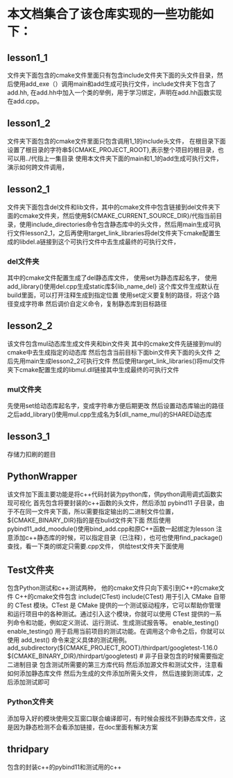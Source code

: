 # 本文档集合了该仓库实现的一些功能如下：
## lesson1_1
文件夹下面包含的cmake文件里面只有包含include文件夹下面的头文件目录，然后使用add_exe（）调用main和add生成可执行文件，include文件夹下包含了add.hh,
在add.hh中加入一个类的举例，用于学习绑定，声明在add.hh函数实现在add.cpp。
## lesson1_2
文件夹下面包含的cmake文件里面只包含调用1_1的include头文件，
在根目录下面设置了根目录的字符串${CMAKE_PROJECT_ROOT},表示整个项目的根目录，也可以用../代指上一集目录
使用本文件夹下面的main和1_1的add生成可执行文件，演示如何跨文件调用，
## lesson2_1
文件夹下面包含del文件和lib文件，其中的cmake文件中包含链接到del文件夹下面的cmake文件夹，然后使用${CMAKE_CURRENT_SOURCE_DIR}/代指当前目录，使用include_directories命令包含静态库中的头文件，然后用main生成可执行文件lesson2_1，之后再使用target_link_libraries将del文件夹下cmake配置生成的libdel.a链接到这个可执行文件中去生成最终的可执行文件，
### del文件夹
其中的cmake文件配置生成了del静态库文件，
使用set为静态库起名字，
使用add_library()使用del.cpp生成static库${lib_name_del} 
这个库文件生成默认在build里面，可以打开注释生成到指定位置
使用set定义要复制的路径，将这个路径变成字符串
然后调价自定义命令，复制静态库到目标路径
## lesson2_2
该文件包含mul动态库生成文件夹和bin文件夹
其中的cmake文件先链接到mul的cmake中去生成指定的动态库
然后包含当前目标下面bin文件夹下面的头文件
之后先用main生成lesson2_2可执行文件
然后使用target_link_libraries()将mul文件夹下cmake配置生成的libmul.dll链接其中生成最终的可执行文件
### mul文件夹
先使用set给动态库起名字，变成字符串方便后期更改
然后设置动态库输出的路径
之后add_library()使用mul.cpp生成名为${dll_name_mul}的SHARED动态库
## lesson3_1
存储力扣刷的题目
## PythonWrapper
该文件加下面主要功能是将c++代码封装为python库，供python调用调式函数实现可视化
首先包含将要封装的c++函数的头文件，然后添加 pybind11 子目录，由于不在同一文件夹下面，所以需要指定输出的二进制文件位置，${CMAKE_BINARY_DIR}指的是在bulid文件夹下面
然后使用pybind11_add_moodule()使用bind_add.cpp和原C++函数一起绑定为lesson
注意添加c++静态库的时候，可以指定目录（已注释），也可也使用find_package()查找，看一下类的绑定只需要.cpp文件，
供给test文件夹下面使用
## Test文件夹
包含Python测试和c++测试两种，
他的cmake文件只向下索引到C++的cmake文件
C++的cmake文件包含
include(CTest)
include(CTest) 用于引入 CMake 自带的 CTest 模块。CTest 是 CMake 提供的一个测试驱动程序，它可以帮助你管理和运行项目中的各种测试。通过引入这个模块，你就可以使用 CTest 提供的一系列命令和功能，例如定义测试、运行测试、生成测试报告等。
enable_testing()
enable_testing() 用于启用当前项目的测试功能。在调用这个命令之后，你就可以使用 add_test() 命令来定义具体的测试用例。
add_subdirectory(${CMAKE_PROJECT_ROOT}/thirdpart/googletest-1.16.0
    ${CMAKE_BINARY_DIR}/thirdpart/googletest) # 非子目录包含的时候需要指定二进制目录
包含测试所需要的第三方库代码
然后添加源文件和测试文件，注意看如何添加静态库文件
然后为生成的文件添加所需头文件，
然后连接到测试库，之后添加测试即可
### Python文件夹
添加导入好的模块使用交互窗口联合编译即可，有时候会报找不到静态库文件，这是因为静态检测不会看添加链接，在doc里面有解决方案
## thridpary
包含的封装c++的pybind11和测试用的c++